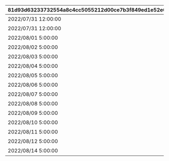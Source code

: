 |81d93d63233732554a8c4cc5055212d00ce7b3f849ed1e52e60bd685329ec0d0|26ff2180493d9bf4ef8ebec19ad2b9f6ab8057e1caedd37e3654672103fbc422|d3b70460addf8794427426f541c59e6a573d93280e4277ef5cd0b537ae33602d|8275a00a44e82b1919f891efac225dc125230c09b42de0396bbd306f69691a07|97776ef44c767ae5dbfa03a096e8b03653bcb7d77f5c85077ab53e095951f5a0|0974fbf9700eacaff904898947ccf7ae2f8be2e65d9800c2e07e012e730a724c|33bb28c108e69f431b601daa08e6efb907634c98f88af0deae848052b809e92a|
| --- | --- | --- | --- | --- | --- | --- |
|2022/07/31 12:00:00|1009801|みゅ～ちゃんすくすく日記その1|0|20053103|0|10098|
|2022/07/31 12:00:00|1009802|みゅ～ちゃんすくすく日記その2|5098001|0|1009801|10098|
|2022/08/01 5:00:00|1009803|みゅ～ちゃんすくすく日記その3|5098002|0|1009802|10098|
|2022/08/02 5:00:00|1009804|みゅ～ちゃんすくすく日記その4|5098002|0|1009803|10098|
|2022/08/03 5:00:00|1009805|みゅ～ちゃんすくすく日記その5|5098002|0|1009804|10098|
|2022/08/04 5:00:00|1009806|みゅ～ちゃんすくすく日記その6|5098002|0|1009805|10098|
|2022/08/05 5:00:00|1009807|みゅ～ちゃんすくすく日記その7|5098003|0|1009806|10098|
|2022/08/06 5:00:00|1009808|みゅ～ちゃんすくすく日記その8|5098003|0|1009807|10098|
|2022/08/07 5:00:00|1009809|みゅ～ちゃんすくすく日記その9|5098004|0|1009808|10098|
|2022/08/08 5:00:00|1009810|みゅ～ちゃんすくすく日記その10|5098005|0|1009809|10098|
|2022/08/09 5:00:00|1009811|みゅ～ちゃんすくすく日記その11|5098005|0|1009810|10098|
|2022/08/10 5:00:00|1009812|みゅ～ちゃんすくすく日記その12|5098005|0|1009811|10098|
|2022/08/11 5:00:00|1009813|みゅ～ちゃんすくすく日記その13|5098005|0|1009812|10098|
|2022/08/12 5:00:00|1009814|みゅ～ちゃんすくすく日記その14|5098006|0|1009813|10098|
|2022/08/14 5:00:00|1009815|みゅ～ちゃんすくすく日記その15|5098007|0|1009814|10098|